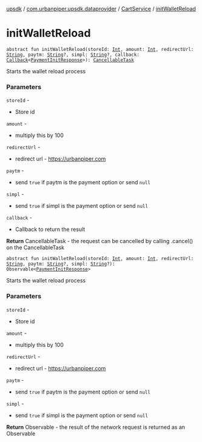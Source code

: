 [upsdk](../../index.md) / [com.urbanpiper.upsdk.dataprovider](../index.md) / [CartService](index.md) / [initWalletReload](./init-wallet-reload.md)

# initWalletReload

`abstract fun initWalletReload(storeId: `[`Int`](https://kotlinlang.org/api/latest/jvm/stdlib/kotlin/-int/index.html)`, amount: `[`Int`](https://kotlinlang.org/api/latest/jvm/stdlib/kotlin/-int/index.html)`, redirectUrl: `[`String`](https://kotlinlang.org/api/latest/jvm/stdlib/kotlin/-string/index.html)`, paytm: `[`String`](https://kotlinlang.org/api/latest/jvm/stdlib/kotlin/-string/index.html)`?, simpl: `[`String`](https://kotlinlang.org/api/latest/jvm/stdlib/kotlin/-string/index.html)`?, callback: `[`Callback`](../-callback/index.md)`<`[`PaymentInitResponse`](../../com.urbanpiper.upsdk.model.networkresponse/-payment-init-response/index.md)`>): `[`CancellableTask`](../-cancellable-task/index.md)

Starts the wallet reload process

### Parameters

`storeId` -
* Store id

`amount` -
* multiply this by 100

`redirectUrl` -
* redirect url - https://urbanpiper.com

`paytm` -
* send `true` if paytm is the payment option or send `null`

`simpl` -
* send `true` if simpl is the payment option or send `null`

`callback` -
* Callback to return the result

**Return**
CancellableTask - the request can be cancelled by calling .cancel() on the CancellableTask

`abstract fun initWalletReload(storeId: `[`Int`](https://kotlinlang.org/api/latest/jvm/stdlib/kotlin/-int/index.html)`, amount: `[`Int`](https://kotlinlang.org/api/latest/jvm/stdlib/kotlin/-int/index.html)`, redirectUrl: `[`String`](https://kotlinlang.org/api/latest/jvm/stdlib/kotlin/-string/index.html)`, paytm: `[`String`](https://kotlinlang.org/api/latest/jvm/stdlib/kotlin/-string/index.html)`?, simpl: `[`String`](https://kotlinlang.org/api/latest/jvm/stdlib/kotlin/-string/index.html)`?): Observable<`[`PaymentInitResponse`](../../com.urbanpiper.upsdk.model.networkresponse/-payment-init-response/index.md)`>`

Starts the wallet reload process

### Parameters

`storeId` -
* Store id

`amount` -
* multiply this by 100

`redirectUrl` -
* redirect url - https://urbanpiper.com

`paytm` -
* send `true` if paytm is the payment option or send `null`

`simpl` -
* send `true` if simpl is the payment option or send `null`

**Return**
Observable - the result of the network request is returned as an Observable

